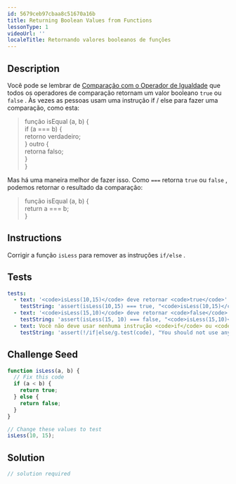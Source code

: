 ```yaml
---
id: 5679ceb97cbaa8c51670a16b
title: Returning Boolean Values from Functions
lessonType: 1
videoUrl: ''
localeTitle: Retornando valores booleanos de funções
---
```


## Description
<section id="description"> Você pode se lembrar de <a href="learn/javascript-algorithms-and-data-structures/basic-javascript/comparison-with-the-equality-operator" target="_blank">Comparação com o Operador de Igualdade</a> que todos os operadores de comparação retornam um valor booleano <code>true</code> ou <code>false</code> . Às vezes as pessoas usam uma instrução if / else para fazer uma comparação, como esta: <blockquote> função isEqual (a, b) { <br> if (a === b) { <br> retorno verdadeiro; <br> } outro { <br> retorna falso; <br> } <br> } </blockquote> Mas há uma maneira melhor de fazer isso. Como <code>===</code> retorna <code>true</code> ou <code>false</code> , podemos retornar o resultado da comparação: <blockquote> função isEqual (a, b) { <br> return a === b; <br> } </blockquote></section>

## Instructions
<section id="instructions"> Corrigir a função <code>isLess</code> para remover as instruções <code>if/else</code> . </section>

## Tests
<section id='tests'>

```yml
tests:
  - text: '<code>isLess(10,15)</code> deve retornar <code>true</code>'
    testString: 'assert(isLess(10,15) === true, "<code>isLess(10,15)</code> should return <code>true</code>");'
  - text: '<code>isLess(15,10)</code> deve retornar <code>false</code>'
    testString: 'assert(isLess(15, 10) === false, "<code>isLess(15,10)</code> should return <code>false</code>");'
  - text: Você não deve usar nenhuma instrução <code>if</code> ou <code>else</code>
    testString: 'assert(!/if|else/g.test(code), "You should not use any <code>if</code> or <code>else</code> statements");'

```

</section>

## Challenge Seed
<section id='challengeSeed'>

<div id='js-seed'>

```js
function isLess(a, b) {
  // Fix this code
  if (a < b) {
    return true;
  } else {
    return false;
  }
}

// Change these values to test
isLess(10, 15);

```

</div>



</section>

## Solution
<section id='solution'>

```js
// solution required
```
</section>
